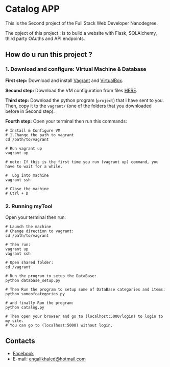 # Catalog APP
This is the Second project of the Full Stack Web Developer Nanodegree.

The opject of this project :  is to build a website with Flask, SQLAlchemy, third party OAuths and API endpoints.

## How do u run this project ?

### 1. Download and configure: Virtual Machine & Database

**First step:** Download and install [Vagrant](https://www.vagrantup.com/) and [VirtualBox](https://www.virtualbox.org/wiki/Download_Old_Builds_5_1).

**Second step:** Download the VM configuration from files [HERE](https://s3.amazonaws.com/video.udacity-data.com/topher/2018/April/5acfbfa3_fsnd-virtual-machine/fsnd-virtual-machine.zip).

**Third step:** Download the python program (`project`) that i have sent to you. Then, copy it to  the `vagrant/` (one of the folders that you downloaded before in Second step).

**Fourth step:** Open your terminal then run this commands:

```
# Install & Configure VM
# 1.Change the path to vagrant
cd /path/to/vagrant

# Run vagrant up
vagrant up

# note: If this is the first time you run (vagrant up) command, you have to wait for a while.

#  Log into machine
vagrant ssh

# Close the machine
# Ctrl + D

```
### 2. Running myTool

Open your terminal then run:

```
# Launch the machine
# Change direction to vagrant:
cd /path/to/vagrant

# Then run:
vagrant up
vagrant ssh

# Open shared folder:
cd /vagrant 

# Run the program to setup the DataBase:
python database_setup.py 

# Then Run the program to setup some of DataBase categories and items:
python someofcategories.py

# and finally Run the program:
python catalog.py

# Then open your browser and go to (localhost:5000/login) to login to my site.
# You can go to (localhost:5000) without login.
```


## Contacts

- [Facebook](https://www.facebook.com/ali.khaled.71465)
- E-mail: engalikhaled@hotmail.com
